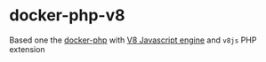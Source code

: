 # docker-php-v8

Based one the [docker-php](https://github.com/unamohq/docker-php) with [V8 Javascript engine](https://v8.dev/) and `v8js` PHP extension